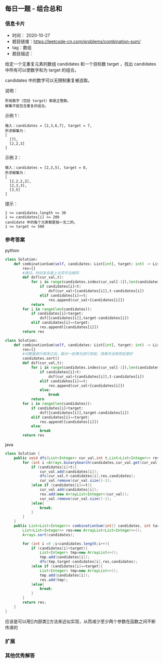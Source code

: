 ## 每日一题 - 组合总和
### 信息卡片 

- 时间： 2020-10-27
- 题目链接：https://leetcode-cn.com/problems/combination-sum/
- tag：数组
- 题目描述：

给定一个无重复元素的数组 candidates 和一个目标数 target ，找出 candidates 中所有可以使数字和为 target 的组合。

candidates 中的数字可以无限制重复被选取。

说明：

    所有数字（包括 target）都是正整数。
    解集不能包含重复的组合。 

示例 1：

	输入：candidates = [2,3,6,7], target = 7,
	所求解集为：
	[
	  [7],
	  [2,2,3]
	]

示例 2：

	输入：candidates = [2,3,5], target = 8,
	所求解集为：
	[
	  [2,2,2,2],
	  [2,3,3],
	  [3,5]
	]

 

提示：

    1 <= candidates.length <= 30
    1 <= candidates[i] <= 200
    candidate 中的每个元素都是独一无二的。
    1 <= target <= 500




### 参考答案

python
```python
class Solution:
    def combinationSum(self, candidates: List[int], target: int) -> List[List[int]]:
        res=[]
        #递归，时间复杂度上与穷尽法相同
        def dsf(cur_val,t):
            for i in range(candidates.index(cur_val[-1]),len(candidates)):
                if candidates[i]<t:
                    dsf(cur_val+[candidates[i]],t-candidates[i])
                elif candidates[i]==t:
                    res.append(cur_val+[candidates[i]])
            return
        for i in range(len(candidates)):
            if candidates[i]<target:
                dsf([candidates[i]],target-candidates[i])
            elif candidates[i]==target:
                res.append([candidates[i]])
        return res
```
```python
class Solution:
    def combinationSum(self, candidates: List[int], target: int) -> List[List[int]]:
        res=[]
        #对数据进行排序之后，能对一些情况进行剪枝，效果并没有明显更好
        candidates.sort()
        def dsf(cur_val,t):
            for i in range(candidates.index(cur_val[-1]),len(candidates)):
                if candidates[i]<t:
                    dsf(cur_val+[candidates[i]],t-candidates[i])
                elif candidates[i]==t:
                    res.append(cur_val+[candidates[i]])
                else:
                    break
            return
        for i in range(len(candidates)):
            if candidates[i]<target:
                dsf([candidates[i]],target-candidates[i])
            elif candidates[i]==target:
                res.append([candidates[i]])
            else:
                break
        return res
```
java
```java
class Solution {
    public void dfs(List<Integer> cur_val,int t,List<List<Integer>> res,int[] candidates){
        for (int i =Arrays.binarySearch(candidates,cur_val.get(cur_val.size()-1));i<candidates.length;i++){
            if (candidates[i]<t){
                cur_val.add(candidates[i]);
                dfs(cur_val,t-candidates[i],res,candidates);
                cur_val.remove(cur_val.size()-1);
            }else if (candidates[i]==t){
                cur_val.add(candidates[i]);
                res.add(new ArrayList<Integer>(cur_val));
                cur_val.remove(cur_val.size()-1);
            }else{
                break;
            }
        }
    }
    public List<List<Integer>> combinationSum(int[] candidates, int target) {
        List<List<Integer>> res=new ArrayList<List<Integer>>();
        Arrays.sort(candidates);

        for (int i =0 ;i<candidates.length;i++){
            if (candidates[i]<target){
                List<Integer> tmp=new ArrayList<>();
                tmp.add(candidates[i]);
                dfs(tmp,target-candidates[i],res,candidates);
            }else if (candidates[i]==target){
                List<Integer> tmp=new ArrayList<>();
                tmp.add(candidates[i]);
                res.add(tmp);
            }else{
                break;
            }
        }
        return res;
    }
}
```

应该是可以用[[内部类]]方法来近似实现，从而减少至少两个参数在函数之间不断传递的
### 扩展

### 其他优秀解答 





